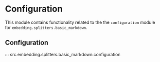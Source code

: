 # Configuration

This module contains functionality related to the the `configuration` module for `embedding.splitters.basic_markdown`.

## Configuration

::: src.embedding.splitters.basic_markdown.configuration

